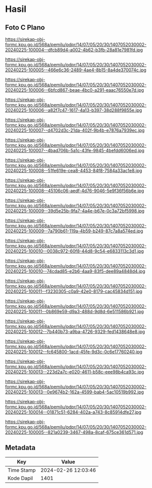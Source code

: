 # Hasil

## Foto C Plano

https://sirekap-obj-formc.kpu.go.id/568a/pemilu/pdpr/14/07/05/20/30/1407052030002-20240225-100004--dfcb89d4-a002-4b62-b3fb-28a81e7981fd.jpg

https://sirekap-obj-formc.kpu.go.id/568a/pemilu/pdpr/14/07/05/20/30/1407052030002-20240225-100005--466e6c36-2489-4ae4-8b15-8a4de370074c.jpg

https://sirekap-obj-formc.kpu.go.id/568a/pemilu/pdpr/14/07/05/20/30/1407052030002-20240225-100006--6bfcd867-beae-4bc0-a291-eaac76550e7d.jpg

https://sirekap-obj-formc.kpu.go.id/568a/pemilu/pdpr/14/07/05/20/30/1407052030002-20240225-100006--a82f7c47-1617-4a13-b397-38d288f9855e.jpg

https://sirekap-obj-formc.kpu.go.id/568a/pemilu/pdpr/14/07/05/20/30/1407052030002-20240225-100007--d4702d3c-21da-402f-9b4b-e7876a7939ec.jpg

https://sirekap-obj-formc.kpu.go.id/568a/pemilu/pdpr/14/07/05/20/30/1407052030002-20240225-100007--4bad706b-5a1c-43fe-9845-4befdd6006ed.jpg

https://sirekap-obj-formc.kpu.go.id/568a/pemilu/pdpr/14/07/05/20/30/1407052030002-20240225-100008--51fe619e-cea8-4453-84f8-7584a33ac1e8.jpg

https://sirekap-obj-formc.kpu.go.id/568a/pemilu/pdpr/14/07/05/20/30/1407052030002-20240225-100008--45106c06-aedf-4d76-9046-5e9f36f56b6e.jpg

https://sirekap-obj-formc.kpu.go.id/568a/pemilu/pdpr/14/07/05/20/30/1407052030002-20240225-100009--39d5e25b-9fa7-4a4e-b67e-0c3a72bf5998.jpg

https://sirekap-obj-formc.kpu.go.id/568a/pemilu/pdpr/14/07/05/20/30/1407052030002-20240225-100009--7a790b61-119a-4b59-b249-87c7a8a574ed.jpg

https://sirekap-obj-formc.kpu.go.id/568a/pemilu/pdpr/14/07/05/20/30/1407052030002-20240225-100010--0038c972-60f8-44d8-9c54-e6833113c3d1.jpg

https://sirekap-obj-formc.kpu.go.id/568a/pemilu/pdpr/14/07/05/20/30/1407052030002-20240225-100010--74cdad85-e2b6-4aa9-83f5-dee89a4848d4.jpg

https://sirekap-obj-formc.kpu.go.id/568a/pemilu/pdpr/14/07/05/20/30/1407052030002-20240225-100011--f3230305-c0a9-42e0-8179-cac45834d151.jpg

https://sirekap-obj-formc.kpu.go.id/568a/pemilu/pdpr/14/07/05/20/30/1407052030002-20240225-100011--0b869e59-d9a3-488d-9d8d-6e511586b921.jpg

https://sirekap-obj-formc.kpu.go.id/568a/pemilu/pdpr/14/07/05/20/30/1407052030002-20240225-100012--7b440b73-a9ba-4726-9329-fed1438648e8.jpg

https://sirekap-obj-formc.kpu.go.id/568a/pemilu/pdpr/14/07/05/20/30/1407052030002-20240225-100012--fc645800-1acd-45fe-9d3c-0c6e17760240.jpg

https://sirekap-obj-formc.kpu.go.id/568a/pemilu/pdpr/14/07/05/20/30/1407052030002-20240225-100013--223d2a7c-e020-4611-b58c-eee98b4ca93c.jpg

https://sirekap-obj-formc.kpu.go.id/568a/pemilu/pdpr/14/07/05/20/30/1407052030002-20240225-100013--0e9674b2-162a-4599-bab4-5ac10519b992.jpg

https://sirekap-obj-formc.kpu.go.id/568a/pemilu/pdpr/14/07/05/20/30/1407052030002-20240225-100014--01871c51-6284-402a-a743-8c85914dfe27.jpg

https://sirekap-obj-formc.kpu.go.id/568a/pemilu/pdpr/14/07/05/20/30/1407052030002-20240225-100005--821a0239-3467-498a-8caf-675ce361d571.jpg


## Metadata

| Key        | Value               |
| ---------- | ------------------- |
| Time Stamp | 2024-02-26 12:03:46 |
| Kode Dapil | 1401                |



